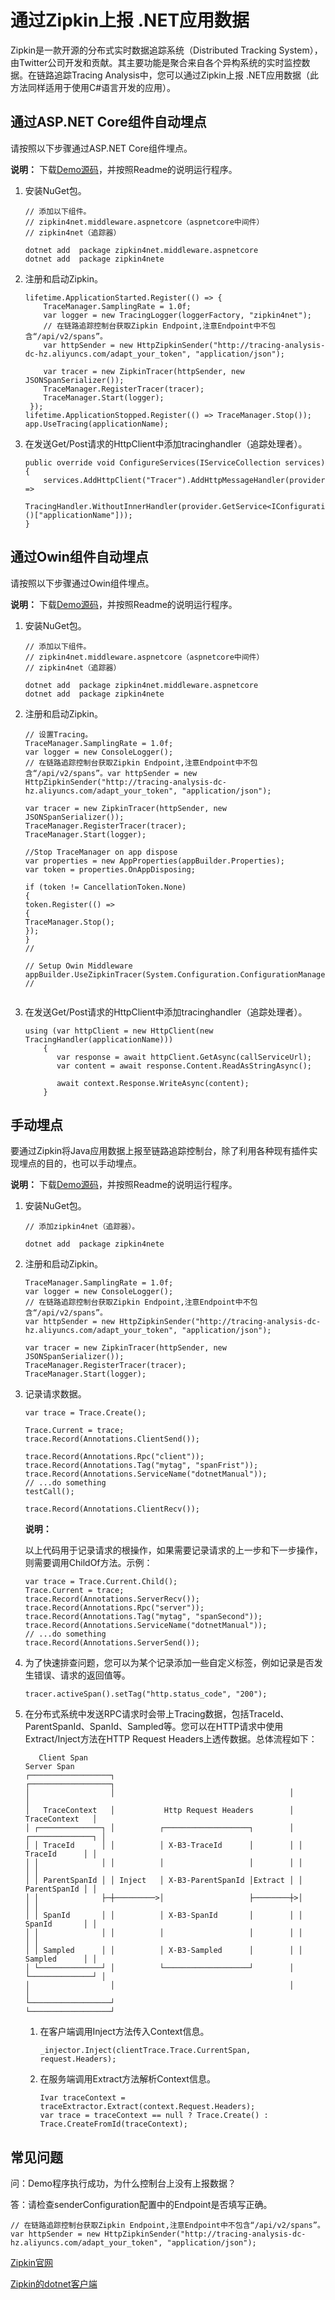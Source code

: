 # 通过Zipkin上报 .NET应用数据

Zipkin是一款开源的分布式实时数据追踪系统（Distributed Tracking System），由Twitter公司开发和贡献。其主要功能是聚合来自各个异构系统的实时监控数据。在链路追踪Tracing Analysis中，您可以通过Zipkin上报 .NET应用数据（此方法同样适用于使用C\#语言开发的应用）。





## 通过ASP.NET Core组件自动埋点

请按照以下步骤通过ASP.NET Core组件埋点。

**说明：** 下载[Demo源码](https://arms-apm.oss-cn-hangzhou.aliyuncs.com/demo/zipkinDotnetNetcore.zip)，并按照Readme的说明运行程序。

1.  安装NuGet包。

    ```
    // 添加以下组件。
    // zipkin4net.middleware.aspnetcore（aspnetcore中间件）
    // zipkin4net（追踪器）
    
    dotnet add  package zipkin4net.middleware.aspnetcore
    dotnet add  package zipkin4nete
    ```

2.  注册和启动Zipkin。

    ```
    lifetime.ApplicationStarted.Register(() => {
        TraceManager.SamplingRate = 1.0f;
        var logger = new TracingLogger(loggerFactory, "zipkin4net");
        // 在链路追踪控制台获取Zipkin Endpoint,注意Endpoint中不包含“/api/v2/spans”。
        var httpSender = new HttpZipkinSender("http://tracing-analysis-dc-hz.aliyuncs.com/adapt_your_token", "application/json");
    
        var tracer = new ZipkinTracer(httpSender, new JSONSpanSerializer());
        TraceManager.RegisterTracer(tracer);
        TraceManager.Start(logger);
     });
    lifetime.ApplicationStopped.Register(() => TraceManager.Stop());
    app.UseTracing(applicationName);
    ```

3.  在发送Get/Post请求的HttpClient中添加tracinghandler（追踪处理者）。

    ```
    public override void ConfigureServices(IServiceCollection services)
    {
        services.AddHttpClient("Tracer").AddHttpMessageHandler(provider =>
            TracingHandler.WithoutInnerHandler(provider.GetService<IConfiguration>()["applicationName"]));
    }
    ```


## 通过Owin组件自动埋点

请按照以下步骤通过Owin组件埋点。

**说明：** 下载[Demo源码](https://arms-apm.oss-cn-hangzhou.aliyuncs.com/demo/zipkinDotnetOwin.zip)，并按照Readme的说明运行程序。

1.  安装NuGet包。

    ```
    // 添加以下组件。
    // zipkin4net.middleware.aspnetcore（aspnetcore中间件）
    // zipkin4net（追踪器）
    
    dotnet add  package zipkin4net.middleware.aspnetcore
    dotnet add  package zipkin4nete
    ```

2.  注册和启动Zipkin。

    ```
    // 设置Tracing。
    TraceManager.SamplingRate = 1.0f;
    var logger = new ConsoleLogger();
    // 在链路追踪控制台获取Zipkin Endpoint,注意Endpoint中不包含“/api/v2/spans”。var httpSender = new HttpZipkinSender("http://tracing-analysis-dc-hz.aliyuncs.com/adapt_your_token", "application/json");
    
    var tracer = new ZipkinTracer(httpSender, new JSONSpanSerializer());
    TraceManager.RegisterTracer(tracer);
    TraceManager.Start(logger);
    
    //Stop TraceManager on app dispose
    var properties = new AppProperties(appBuilder.Properties);
    var token = properties.OnAppDisposing;
    
    if (token != CancellationToken.None)
    {
    token.Register(() =>
    {
    TraceManager.Stop();
    });
    }
    //
    
    // Setup Owin Middleware
    appBuilder.UseZipkinTracer(System.Configuration.ConfigurationManager.AppSettings["applicationName"]);
    //
                            
    ```

3.  在发送Get/Post请求的HttpClient中添加tracinghandler（追踪处理者）。

    ```
    using (var httpClient = new HttpClient(new TracingHandler(applicationName)))
        {
           var response = await httpClient.GetAsync(callServiceUrl);
           var content = await response.Content.ReadAsStringAsync();
    
           await context.Response.WriteAsync(content);
        }
    ```


## 手动埋点

要通过Zipkin将Java应用数据上报至链路追踪控制台，除了利用各种现有插件实现埋点的目的，也可以手动埋点。

**说明：** 下载[Demo源码](https://arms-apm.oss-cn-hangzhou.aliyuncs.com/demo/zipkinDotnetManual.zip)，并按照Readme的说明运行程序。

1.  安装NuGet包。

    ```
    // 添加zipkin4net（追踪器）。
    
    dotnet add  package zipkin4nete
    ```

2.  注册和启动Zipkin。

    ```
    TraceManager.SamplingRate = 1.0f;
    var logger = new ConsoleLogger();
    // 在链路追踪控制台获取Zipkin Endpoint,注意Endpoint中不包含“/api/v2/spans”。
    var httpSender = new HttpZipkinSender("http://tracing-analysis-dc-hz.aliyuncs.com/adapt_your_token", "application/json");
    
    var tracer = new ZipkinTracer(httpSender, new JSONSpanSerializer());
    TraceManager.RegisterTracer(tracer);
    TraceManager.Start(logger);
    ```

3.  记录请求数据。

    ```
    var trace = Trace.Create();
    
    Trace.Current = trace;
    trace.Record(Annotations.ClientSend());
    
    trace.Record(Annotations.Rpc("client"));
    trace.Record(Annotations.Tag("mytag", "spanFrist"));
    trace.Record(Annotations.ServiceName("dotnetManual"));
    // ...do something
    testCall();
    
    trace.Record(Annotations.ClientRecv());
    ```

    **说明：**

    以上代码用于记录请求的根操作，如果需要记录请求的上一步和下一步操作，则需要调用ChildOf方法。示例：

    ```
    var trace = Trace.Current.Child();
    Trace.Current = trace;
    trace.Record(Annotations.ServerRecv());
    trace.Record(Annotations.Rpc("server"));
    trace.Record(Annotations.Tag("mytag", "spanSecond"));
    trace.Record(Annotations.ServiceName("dotnetManual"));
    // ...do something
    trace.Record(Annotations.ServerSend());
    ```

4.  为了快速排查问题，您可以为某个记录添加一些自定义标签，例如记录是否发生错误、请求的返回值等。

    ```
    tracer.activeSpan().setTag("http.status_code", "200");
    ```

5.  在分布式系统中发送RPC请求时会带上Tracing数据，包括TraceId、ParentSpanId、SpanId、Sampled等。您可以在HTTP请求中使用Extract/Inject方法在HTTP Request Headers上透传数据。总体流程如下：

    ```
       Client Span                                                Server Span
    ┌──────────────────┐                                       ┌──────────────────┐
    │                  │                                       │                  │
    │   TraceContext   │           Http Request Headers        │   TraceContext   │
    │ ┌──────────────┐ │          ┌───────────────────┐        │ ┌──────────────┐ │
    │ │ TraceId      │ │          │ X-B3-TraceId      │        │ │ TraceId      │ │
    │ │              │ │          │                   │        │ │              │ │
    │ │ ParentSpanId │ │ Inject   │ X-B3-ParentSpanId │Extract │ │ ParentSpanId │ │
    │ │              ├─┼─────────>│                   ├────────┼>│              │ │
    │ │ SpanId       │ │          │ X-B3-SpanId       │        │ │ SpanId       │ │
    │ │              │ │          │                   │        │ │              │ │
    │ │ Sampled      │ │          │ X-B3-Sampled      │        │ │ Sampled      │ │
    │ └──────────────┘ │          └───────────────────┘        │ └──────────────┘ │
    │                  │                                       │                  │
    └──────────────────┘                                       └──────────────────┘
    ```

    1.  在客户端调用Inject方法传入Context信息。

        ```
        _injector.Inject(clientTrace.Trace.CurrentSpan, request.Headers);
        ```

    2.  在服务端调用Extract方法解析Context信息。

        ```
        Ivar traceContext = traceExtractor.Extract(context.Request.Headers);
        var trace = traceContext == null ? Trace.Create() : Trace.CreateFromId(traceContext);
        ```


## 常见问题

问：Demo程序执行成功，为什么控制台上没有上报数据？

答：请检查senderConfiguration配置中的Endpoint是否填写正确。

```
// 在链路追踪控制台获取Zipkin Endpoint,注意Endpoint中不包含“/api/v2/spans”。
var httpSender = new HttpZipkinSender("http://tracing-analysis-dc-hz.aliyuncs.com/adapt_your_token", "application/json");
```

[Zipkin官网](https://zipkin.io/)

[Zipkin的dotnet客户端](https://github.com/openzipkin/zipkin4net)

